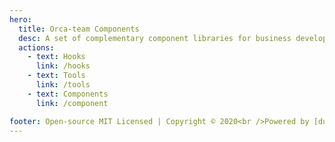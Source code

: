 ```yaml
---
hero:
  title: Orca-team Components
  desc: A set of complementary component libraries for business development
  actions:
    - text: Hooks
      link: /hooks
    - text: Tools
      link: /tools
    - text: Components
      link: /component

footer: Open-source MIT Licensed | Copyright © 2020<br />Powered by [dumi](https://d.umijs.org)
---
```

